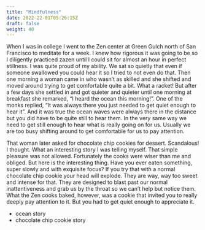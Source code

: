 ```yaml
---
title: "Mindfulness"
date: 2022-22-01T05:26:15Z
draft: false
weight: 40
---
```

When I was in college I went to the Zen center at Green Gulch north of San Francisco to meditate for a week. I knew how rigorous it was going to be so I diligently practiced zazen until I could sit for almost an hour in perfect stillness. I was quite proud of my ability. We sat so quietly that even if someone swallowed you could hear it so I tried to not even do that. Then one morning a woman came in who wasn’t as skilled and she shifted and moved around trying to get comfortable quite a bit. What a racket! But after a few days she settled in and got quieter and quieter until one morning at breakfast she remarked, “I heard the ocean this morning!”. One of the monks replied, “It was always there you just needed to get quiet enough to hear it”. And it was true the ocean waves were always there in the distance but you did have to be quite still to hear them. In the very same way we need to get still enough to hear what is really going on for us. Usually we are too busy shifting around to get comfortable for us to pay attention.

That woman later asked for chocolate chip cookies for dessert. Scandalous!  I thought. What an interesting story I was telling myself. That simple pleasure was not allowed. Fortunately the cooks were wiser than me and obliged. But here is the interesting thing. Have you ever eaten something, super slowly and with exquisite focus? If you try that with a normal chocolate chip cookie your head will explode. They are way, way too sweet and intense for that. They are designed to blast past our normal inattentiveness and grab us by the throat so we can’t help but notice them. What the Zen cooks baked, however, was a cookie that invited you to really deeply pay attention to it. But you had to get quiet enough to appreciate it.

- ocean story
- chocolate chip cookie story
